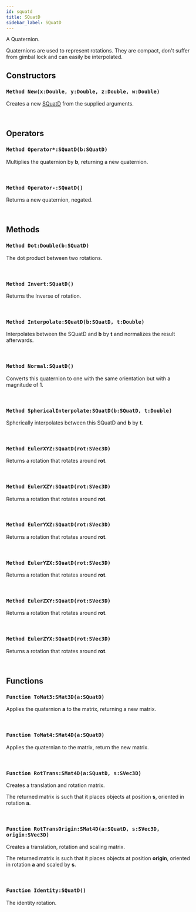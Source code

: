 ```yaml
---
id: squatd
title: SQuatD
sidebar_label: SQuatD
---
```


A Quaternion.


Quaternions are used to represent rotations.
They are compact, don't suffer from gimbal lock and can easily be interpolated.


## Constructors

### `Method New(x:Double, y:Double, z:Double, w:Double)`

Creates a new [SQuatD](../../../brl/brl.quaternion/squatd) from the supplied arguments.

<br/>

## Operators

### `Method Operator*:SQuatD(b:SQuatD)`

Multiplies the quaternion by <b>b</b>, returning a new quaternion.

<br/>

### `Method Operator-:SQuatD()`

Returns a new quaternion, negated.

<br/>

## Methods

### `Method Dot:Double(b:SQuatD)`

The dot product between two rotations.

<br/>

### `Method Invert:SQuatD()`

Returns the Inverse of rotation.

<br/>

### `Method Interpolate:SQuatD(b:SQuatD, t:Double)`

Interpolates between the SQuatD and <b>b</b> by <b>t</b> and normalizes the result afterwards.

<br/>

### `Method Normal:SQuatD()`

Converts this quaternion to one with the same orientation but with a magnitude of 1.

<br/>

### `Method SphericalInterpolate:SQuatD(b:SQuatD, t:Double)`

Spherically interpolates between this SQuatD and <b>b</b> by <b>t</b>.

<br/>

### `Method EulerXYZ:SQuatD(rot:SVec3D)`

Returns a rotation that rotates around <b>rot</b>.

<br/>

### `Method EulerXZY:SQuatD(rot:SVec3D)`

Returns a rotation that rotates around <b>rot</b>.

<br/>

### `Method EulerYXZ:SQuatD(rot:SVec3D)`

Returns a rotation that rotates around <b>rot</b>.

<br/>

### `Method EulerYZX:SQuatD(rot:SVec3D)`

Returns a rotation that rotates around <b>rot</b>.

<br/>

### `Method EulerZXY:SQuatD(rot:SVec3D)`

Returns a rotation that rotates around <b>rot</b>.

<br/>

### `Method EulerZYX:SQuatD(rot:SVec3D)`

Returns a rotation that rotates around <b>rot</b>.

<br/>

## Functions

### `Function ToMat3:SMat3D(a:SQuatD)`

Applies the quaternion <b>a</b> to the matrix, returning a new matrix.

<br/>

### `Function ToMat4:SMat4D(a:SQuatD)`

Applies the quaternian to the matrix, return the new matrix.

<br/>

### `Function RotTrans:SMat4D(a:SQuatD, s:SVec3D)`

Creates a translation and rotation matrix.

The returned matrix is such that it places objects at position <b>s</b>, oriented in rotation <b>a</b>.


<br/>

### `Function RotTransOrigin:SMat4D(a:SQuatD, s:SVec3D, origin:SVec3D)`

Creates a translation, rotation and scaling matrix.

The returned matrix is such that it places objects at position <b>origin</b>, oriented in rotation <b>a</b> and scaled by <b>s</b>.


<br/>

### `Function Identity:SQuatD()`

The identity rotation.

<br/>

